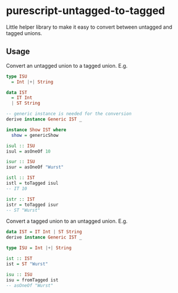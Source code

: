 # purescript-untagged-to-tagged

Little helper library to make it easy to convert between untagged and tagged unions.

## Usage 

Convert an untagged union to a tagged union. E.g. 

```purescript
type ISU
  = Int |+| String

data IST
  = IT Int
  | ST String

-- generic instance is needed for the conversion
derive instance Generic IST _

instance Show IST where
  show = genericShow

isul :: ISU
isul = asOneOf 10

isur :: ISU
isur = asOneOf "Wurst"

istl :: IST
istl = toTagged isul 
-- IT 10

istr :: IST 
istr = toTagged isur 
-- ST "Wurst"
```

Convert a tagged union to an untagged union. E.g. 

```purescript
data IST = IT Int | ST String 
derive instance Generic IST _ 

type ISU = Int |+| String 

ist :: IST
ist = ST "Wurst"

isu :: ISU 
isu = fromTagged ist
-- asOneOf "Wurst"
```